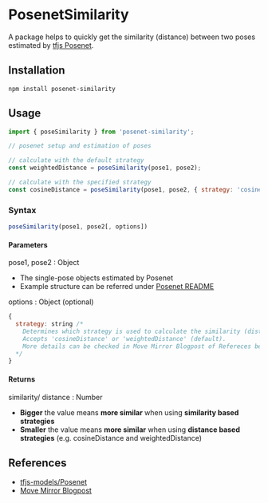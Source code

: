 # PosenetSimilarity
A package helps to quickly get the similarity (distance) between two poses estimated by [tfjs Posenet](https://github.com/tensorflow/tfjs-models/tree/master/posenet).

## Installation
```
npm install posenet-similarity
```

## Usage
```js
import { poseSimilarity } from 'posenet-similarity';

// posenet setup and estimation of poses

// calculate with the default strategy
const weightedDistance = poseSimilarity(pose1, pose2);

// calculate with the specified strategy
const cosineDistance = poseSimilarity(pose1, pose2, { strategy: 'cosineDistance' });
```

### Syntax
```js
poseSimilarity(pose1, pose2[, options])
```
#### Parameters
pose1, pose2 : Object
- The single-pose objects estimated by Posenet
- Example structure can be referred under [Posenet README](https://github.com/tensorflow/tfjs-models/tree/master/posenet#single-person-pose-estimation)

options : Object (optional)
```js
{
  strategy: string /* 
    Determines which strategy is used to calculate the similarity (distance).
    Accepts 'cosineDistance' or 'weightedDistance' (default).
    More details can be checked in Move Mirror Blogpost of Refereces below.
  */
}
```

#### Returns
similarity/ distance : Number
- **Bigger** the value means **more similar** when using **similarity based strategies**
- **Smaller** the value means **more similar** when using **distance based strategies** (e.g. cosineDistance and weightedDistance)

## References
- [tfjs-models/Posenet](https://github.com/tensorflow/tfjs-models/tree/master/posenet)
- [Move Mirror Blogpost](https://medium.com/tensorflow/move-mirror-an-ai-experiment-with-pose-estimation-in-the-browser-using-tensorflow-js-2f7b769f9b23)
